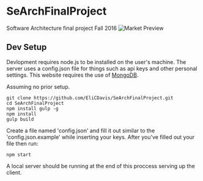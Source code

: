 # SeArchFinalProject
Software Architecture final project Fall 2016
![Market Preview](http://i.imgur.com/DDg6i8W.png)

## Dev Setup
Devlopment requires node.js to be installed on the user's machine.  The server uses a config.json file for things such as api keys and other personal settings.  This website requires the use of [MongoDB](https://www.mongodb.com/).

Assuming no prior setup.
```
git clone https://github.com/EliCDavis/SeArchFinalProject.git
cd SeArchFinalProject
npm install gulp -g
npm install
gulp build
```

Create a file named 'config.json' and fill it out similar to the 'config.json.example' while inserting your keys.  After you've filled out your file then run: 
```
npm start
```

A local server should be running at the end of this proccess serving up the client.
